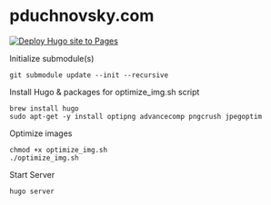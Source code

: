 # pduchnovsky.com

[![Deploy Hugo site to Pages](https://github.com/pduchnovsky/pduchnovsky.com/actions/workflows/hugo.yml/badge.svg)](https://github.com/pduchnovsky/pduchnovsky.com/actions/workflows/hugo.yml)

Initialize submodule(s)

    git submodule update --init --recursive

Install Hugo & packages for optimize_img.sh script

    brew install hugo
    sudo apt-get -y install optipng advancecomp pngcrush jpegoptim

Optimize images

    chmod +x optimize_img.sh
    ./optimize_img.sh

Start Server

    hugo server

